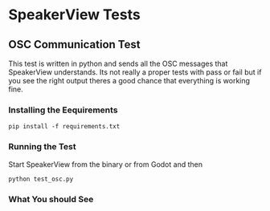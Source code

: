 # SpeakerView Tests

## OSC Communication Test
This test is written in python and sends all the OSC messages that SpeakerView understands. Its not really a proper tests with pass or fail but if you see the right output theres a good chance that everything is working fine.

### Installing the Eequirements

`pip install -f requirements.txt`

### Running the Test

Start SpeakerView from the binary or from Godot and then

`python test_osc.py`

### What You should See

[](./osc_test_result.png)
